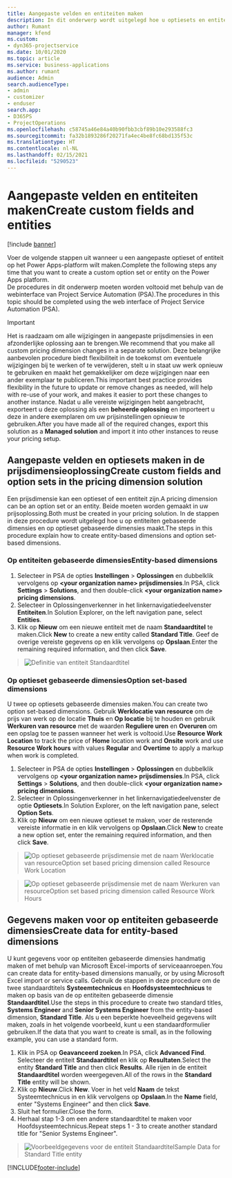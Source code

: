 ```yaml
---
title: Aangepaste velden en entiteiten maken
description: In dit onderwerp wordt uitgelegd hoe u optiesets en entiteiten maakt in uw eigen oplossing in het Power Apps-platform.
author: Rumant
manager: kfend
ms.custom:
- dyn365-projectservice
ms.date: 10/01/2020
ms.topic: article
ms.service: business-applications
ms.author: rumant
audience: Admin
search.audienceType:
- admin
- customizer
- enduser
search.app:
- D365PS
- ProjectOperations
ms.openlocfilehash: c58745a46e84a40b90fbb3cbf89b10e293588fc3
ms.sourcegitcommit: fa32b1893286f20271fa4ec4be8fc68bd135f53c
ms.translationtype: HT
ms.contentlocale: nl-NL
ms.lasthandoff: 02/15/2021
ms.locfileid: "5290523"
---
```

# <a name="create-custom-fields-and-entities"></a><span data-ttu-id="55ba9-103">Aangepaste velden en entiteiten maken</span><span class="sxs-lookup"><span data-stu-id="55ba9-103">Create custom fields and entities</span></span> 

[!include [banner](../includes/psa-now-project-operations.md)]

<span data-ttu-id="55ba9-104">Voer de volgende stappen uit wanneer u een aangepaste optieset of entiteit op het Power Apps-platform wilt maken.</span><span class="sxs-lookup"><span data-stu-id="55ba9-104">Complete the following steps any time that you want to create a custom option set or entity on the Power Apps platform.</span></span>  
<span data-ttu-id="55ba9-105">De procedures in dit onderwerp moeten worden voltooid met behulp van de webinterface van Project Service Automation (PSA).</span><span class="sxs-lookup"><span data-stu-id="55ba9-105">The procedures in this topic should be completed using the web interface of Project Service Automation (PSA).</span></span>

> [!IMPORTANT]
> <span data-ttu-id="55ba9-106">Het is raadzaam om alle wijzigingen in aangepaste prijsdimensies in een afzonderlijke oplossing aan te brengen.</span><span class="sxs-lookup"><span data-stu-id="55ba9-106">We recommend that you make all custom pricing dimension changes in a separate solution.</span></span> <span data-ttu-id="55ba9-107">Deze belangrijke aanbevolen procedure biedt flexibiliteit in de toekomst om eventuele wijzigingen bij te werken of te verwijderen, stelt u in staat uw werk opnieuw te gebruiken en maakt het gemakkelijker om deze wijzigingen naar een ander exemplaar te publiceren.</span><span class="sxs-lookup"><span data-stu-id="55ba9-107">This important best practice provides flexibility in the future to update or remove changes as needed, will help with re-use of your work, and makes it easier to port these changes to another instance.</span></span> <span data-ttu-id="55ba9-108">Nadat u alle vereiste wijzigingen hebt aangebracht, exporteert u deze oplossing als een **beheerde oplossing** en importeert u deze in andere exemplaren om uw prijsinstellingen opnieuw te gebruiken.</span><span class="sxs-lookup"><span data-stu-id="55ba9-108">After you have made all of the required changes, export this solution as a **Managed solution** and import it into other instances to reuse your pricing setup.</span></span>

  
## <a name="create-custom-fields-and-option-sets-in-the-pricing-dimension-solution"></a><span data-ttu-id="55ba9-109">Aangepaste velden en optiesets maken in de prijsdimensieoplossing</span><span class="sxs-lookup"><span data-stu-id="55ba9-109">Create custom fields and option sets in the pricing dimension solution</span></span>

<span data-ttu-id="55ba9-110">Een prijsdimensie kan een optieset of een entiteit zijn.</span><span class="sxs-lookup"><span data-stu-id="55ba9-110">A pricing dimension can be an option set or an entity.</span></span> <span data-ttu-id="55ba9-111">Beide moeten worden gemaakt in uw prijsoplossing.</span><span class="sxs-lookup"><span data-stu-id="55ba9-111">Both must be created in your pricing solution.</span></span> <span data-ttu-id="55ba9-112">In de stappen in deze procedure wordt uitgelegd hoe u op entiteiten gebaseerde dimensies en op optieset gebaseerde dimensies maakt.</span><span class="sxs-lookup"><span data-stu-id="55ba9-112">The steps in this procedure explain how to create entity-based dimensions and option set-based dimensions.</span></span>

### <a name="entity-based-dimensions"></a><span data-ttu-id="55ba9-113">Op entiteiten gebaseerde dimensies</span><span class="sxs-lookup"><span data-stu-id="55ba9-113">Entity-based dimensions</span></span>

1. <span data-ttu-id="55ba9-114">Selecteer in PSA de opties **Instellingen** > **Oplossingen** en dubbelklik vervolgens op **\<your organization name> prijsdimensies**.</span><span class="sxs-lookup"><span data-stu-id="55ba9-114">In PSA, click **Settings** > **Solutions**, and then double-click **\<your organization name> pricing dimensions**.</span></span>
2. <span data-ttu-id="55ba9-115">Selecteer in Oplossingenverkenner in het linkernavigatiedeelvenster **Entiteiten**.</span><span class="sxs-lookup"><span data-stu-id="55ba9-115">In Solution Explorer, on the left navigation pane, select **Entities**.</span></span>
3. <span data-ttu-id="55ba9-116">Klik op **Nieuw** om een nieuwe entiteit met de naam **Standaardtitel** te maken.</span><span class="sxs-lookup"><span data-stu-id="55ba9-116">Click **New** to create a new entity called **Standard Title**.</span></span> <span data-ttu-id="55ba9-117">Geef de overige vereiste gegevens op en klik vervolgens op **Opslaan**.</span><span class="sxs-lookup"><span data-stu-id="55ba9-117">Enter the remaining required information, and then click **Save**.</span></span>

> ![Definitie van entiteit Standaardtitel](media/Standard-Title-entity-definition.png)


### <a name="option-set-based-dimensions"></a><span data-ttu-id="55ba9-119">Op optieset gebaseerde dimensies</span><span class="sxs-lookup"><span data-stu-id="55ba9-119">Option set-based dimensions</span></span> 
<span data-ttu-id="55ba9-120">U twee op optiesets gebaseerde dimensies maken.</span><span class="sxs-lookup"><span data-stu-id="55ba9-120">You can create two option set-based dimensions.</span></span> <span data-ttu-id="55ba9-121">Gebruik **Werklocatie van resource** om de prijs van werk op de locatie **Thuis** en **Op locatie** bij te houden en gebruik **Werkuren van resource** met de waarden **Reguliere uren** en **Overuren** om een opslag toe te passen wanneer het werk is voltooid.</span><span class="sxs-lookup"><span data-stu-id="55ba9-121">Use **Resource Work Location** to track the price of **Home** location work and **Onsite** work and use **Resource Work hours** with values **Regular** and **Overtime** to apply a markup when work is completed.</span></span>


1. <span data-ttu-id="55ba9-122">Selecteer in PSA de opties **Instellingen** > **Oplossingen** en dubbelklik vervolgens op **\<your organization name> prijsdimensies**.</span><span class="sxs-lookup"><span data-stu-id="55ba9-122">In PSA, click **Settings** > **Solutions**, and then double-click  **\<your organization name> pricing dimensions**.</span></span> 
2. <span data-ttu-id="55ba9-123">Selecteer in Oplossingenverkenner in het linkernavigatiedeelvenster de optie **Optiesets**.</span><span class="sxs-lookup"><span data-stu-id="55ba9-123">In Solution Explorer, on the left navigation pane, select  **Option Sets**.</span></span> 
3. <span data-ttu-id="55ba9-124">Klik op **Nieuw** om een nieuwe optieset te maken, voer de resterende vereiste informatie in en klik vervolgens op **Opslaan**.</span><span class="sxs-lookup"><span data-stu-id="55ba9-124">Click **New** to create a new option set, enter the remaining required information, and then click **Save**.</span></span>

> ![<span data-ttu-id="55ba9-125">Op optieset gebaseerde prijsdimensie met de naam Werklocatie van resource</span><span class="sxs-lookup"><span data-stu-id="55ba9-125">Option set based pricing dimension called Resource Work Location</span></span> ](media/Option-set-PD-called-Resource-Work-Location.png)

> ![<span data-ttu-id="55ba9-126">Op optieset gebaseerde prijsdimensie met de naam Werkuren van resource</span><span class="sxs-lookup"><span data-stu-id="55ba9-126">Option set based pricing dimension called Resource Work Hours</span></span> ](media/Option-set-PD-called-Resource-Work-Hours.PNG)


## <a name="create-data-for-entity-based-dimensions"></a><span data-ttu-id="55ba9-127">Gegevens maken voor op entiteiten gebaseerde dimensies</span><span class="sxs-lookup"><span data-stu-id="55ba9-127">Create data for entity-based dimensions</span></span>

<span data-ttu-id="55ba9-128">U kunt gegevens voor op entiteiten gebaseerde dimensies handmatig maken of met behulp van Microsoft Excel-imports of serviceaanroepen.</span><span class="sxs-lookup"><span data-stu-id="55ba9-128">You can create data for entity-based dimensions manually, or by using Microsoft Excel import or service calls.</span></span> <span data-ttu-id="55ba9-129">Gebruik de stappen in deze procedure om de twee standaardtitels **Systeemtechnicus** en **Hoofdsysteemtechnicus** te maken op basis van de op entiteiten gebaseerde dimensie **Standaardtitel**.</span><span class="sxs-lookup"><span data-stu-id="55ba9-129">Use the steps in this procedure to create two standard titles, **Systems Engineer** and **Senior Systems Engineer** from the entity-based dimension, **Standard Title**.</span></span> <span data-ttu-id="55ba9-130">Als u een beperkte hoeveelheid gegevens wilt maken, zoals in het volgende voorbeeld, kunt u een standaardformulier gebruiken.</span><span class="sxs-lookup"><span data-stu-id="55ba9-130">If the data that you want to create is small, as in the following example, you can use a standard form.</span></span>

1. <span data-ttu-id="55ba9-131">Klik in PSA op **Geavanceerd zoeken**.</span><span class="sxs-lookup"><span data-stu-id="55ba9-131">In PSA, click **Advanced Find**.</span></span> <span data-ttu-id="55ba9-132">Selecteer de entiteit **Standaardtitel** en klik op **Resultaten**.</span><span class="sxs-lookup"><span data-stu-id="55ba9-132">Select the entity **Standard Title** and then click **Results**.</span></span> <span data-ttu-id="55ba9-133">Alle rijen in de entiteit **Standaardtitel** worden weergegeven.</span><span class="sxs-lookup"><span data-stu-id="55ba9-133">All of the rows in the **Standard Title** entity will be shown.</span></span>
2. <span data-ttu-id="55ba9-134">Klik op **Nieuw**.</span><span class="sxs-lookup"><span data-stu-id="55ba9-134">Click **New**.</span></span> <span data-ttu-id="55ba9-135">Voer in het veld **Naam** de tekst Systeemtechnicus in en klik vervolgens op **Opslaan**.</span><span class="sxs-lookup"><span data-stu-id="55ba9-135">In the **Name** field, enter "Systems Engineer" and then click **Save**.</span></span>
3. <span data-ttu-id="55ba9-136">Sluit het formulier.</span><span class="sxs-lookup"><span data-stu-id="55ba9-136">Close the form.</span></span> 
4. <span data-ttu-id="55ba9-137">Herhaal stap 1-3 om een andere standaardtitel te maken voor Hoofdsysteemtechnicus.</span><span class="sxs-lookup"><span data-stu-id="55ba9-137">Repeat steps 1 - 3 to create another standard title for "Senior Systems Engineer".</span></span>

> ![<span data-ttu-id="55ba9-138">Voorbeeldgegevens voor de entiteit Standaardtitel</span><span class="sxs-lookup"><span data-stu-id="55ba9-138">Sample Data for Standard Title entity</span></span> ](media/ST-data.png)




[!INCLUDE[footer-include](../includes/footer-banner.md)]
